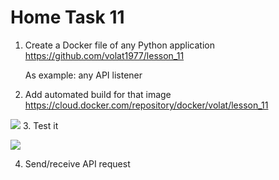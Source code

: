 # Home Task 11
1. Create a Docker file of any Python application
https://github.com/volat1977/lesson_11

    As example: any API listener 
 
2. Add automated build for that image
https://cloud.docker.com/repository/docker/volat/lesson_11

![](https://github.com/volat1977/sa.it-academy.by/blob/m-sa2-06-19/akomlik/lesson_11/docker_hub.png)
3. Test it

![](https://github.com/volat1977/sa.it-academy.by/blob/m-sa2-06-19/akomlik/lesson_11/curl_localhost.png)

4. Send/receive API request
